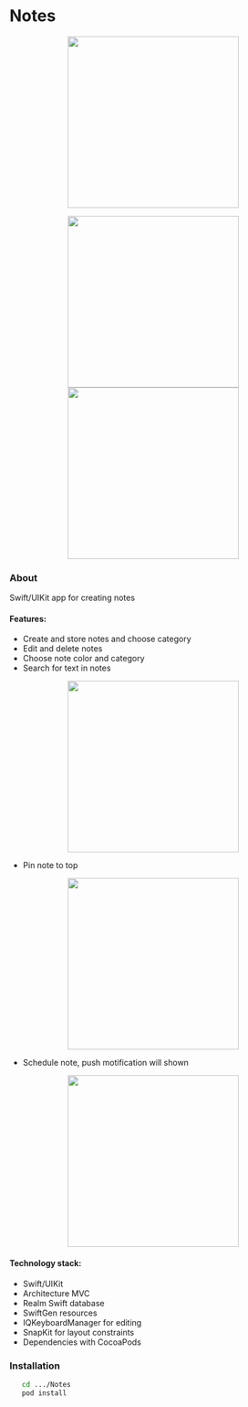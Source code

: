 # Notes #

<p align="center">
    <img src="https://user-images.githubusercontent.com/105886145/180154841-a74271e8-738d-434a-a79b-e6d49296fdab.gif" width="300">
</p>

<p align="center">
    <img src="https://user-images.githubusercontent.com/105886145/180155100-e1b0153d-f0b5-417c-b655-e8bfeb72326b.png" width="300">
    <img src="https://user-images.githubusercontent.com/105886145/180155169-80fbf8dd-9c91-4105-b950-73283644c9b7.png" width="300">
</p>
    
### About ###
Swift/UIKit app for creating notes

#### Features: ####
  - Create and store notes and choose category
  - Edit and delete notes
  - Choose note color and category 
  - Search for text in notes
  <p align="center">
    <img src="https://user-images.githubusercontent.com/105886145/180154967-a50c40b2-a928-4a15-a233-52cc51e36e21.gif" width="300">
  </p>
  
  - Pin note to top
  
  <p align="center">
    <img src="https://user-images.githubusercontent.com/105886145/180154915-5562d3f8-59d6-4d13-b15d-d541c6ffae8d.gif" width="300">
  </p>
  
  - Schedule note, push motification will shown
  
  <p align="center">
    <img src="https://user-images.githubusercontent.com/105886145/180154996-e4928431-07db-4be4-ae16-701dbdec4293.gif" width="300">
  </p>

#### Technology stack: ####
  - Swift/UIKit
  - Architecture MVC
  - Realm Swift database
  - SwiftGen resources
  - IQKeyboardManager for editing
  - SnapKit for layout constraints
  - Dependencies with CocoaPods

### Installation ####
```sh
   cd .../Notes
   pod install 
```
